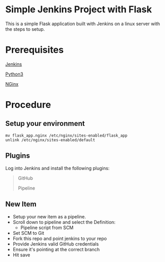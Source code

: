 # Simple Jenkins Project with Flask

This is a simple Flask application built with Jenkins on a linux server with the steps to setup.

# Prerequisites

[Jenkins](https://www.jenkins.io/doc/book/installing)

[Python3](https://www.python.org/downloads/)

[NGinx](https://www.nginx.com/resources/wiki/start/topics/tutorials/install/)

# Procedure

## Setup your environment

```
mv flask_app.nginx /etc/nginx/sites-enabled/flask_app
unlink /etc/nginx/sites-enabled/default
```

## Plugins

Log into Jenkins and install the following plugins:

> GitHub
> 
> Pipeline

## New Item

* Setup your new item as a pipeline.
* Scroll down to pipeline and select the Definition:
	* Pipeline script from SCM
* Set SCM to Git
* Fork this repo and point jenkins to your repo
* Provide Jenkins valid GitHub credentials
* Ensure it's pointing at the correct branch
* Hit save

